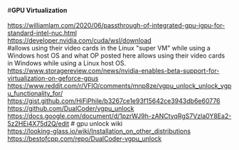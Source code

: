 #**GPU Virtualization**<br><br>
https://williamlam.com/2020/06/passthrough-of-integrated-gpu-igpu-for-standard-intel-nuc.html<br>
https://developer.nvidia.com/cuda/wsl/download<br>
#allows using their video cards in the Linux "super VM" while using a Windows host OS and what OP posted here allows using their video cards in Windows while using a Linux host OS.<br>
https://www.storagereview.com/news/nvidia-enables-beta-support-for-virtualization-on-geforce-gpus<br>
https://www.reddit.com/r/VFIO/comments/mnp8ze/vgpu_unlock_unlock_vgpu_functionality_for/<br>
https://gist.github.com/HiFiPhile/b3267ce1e93f15642ce3943db6e60776<br>
https://github.com/DualCoder/vgpu_unlock<br>
https://docs.google.com/document/d/1pzrWJ9h-zANCtyqRgS7Vzla0Y8Ea2-5z2HEi4X75d2Q/edit # gpu unlock wiki<br>
https://looking-glass.io/wiki/Installation_on_other_distributions<br>
https://bestofcpp.com/repo/DualCoder-vgpu_unlock<br>
